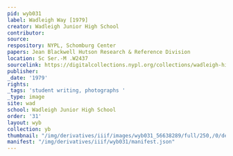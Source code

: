 ```yaml
---
pid: wyb031
label: Wadleigh Way [1979]
creator: Wadleigh Junior High School
contributor:
source:
respository: NYPL, Schomburg Center
papers: Jean Blackwell Hutson Research & Reference Division
location: Sc Ser.-M .W2437
sourcelink: https://digitalcollections.nypl.org/collections/wadleigh-high-school-yearbooks#/?tab=navigation
publisher:
_date: '1979'
rights:
_tags: 'student writing, photographs '
_type: image
site: wad
school: Wadleigh Junior High School
order: '31'
layout: wyb
collection: yb
thumbnail: "/img/derivatives/iiif/images/wyb031_56638289/full/250,/0/default.jpg"
manifest: "/img/derivatives/iiif/wyb031/manifest.json"
---
```

